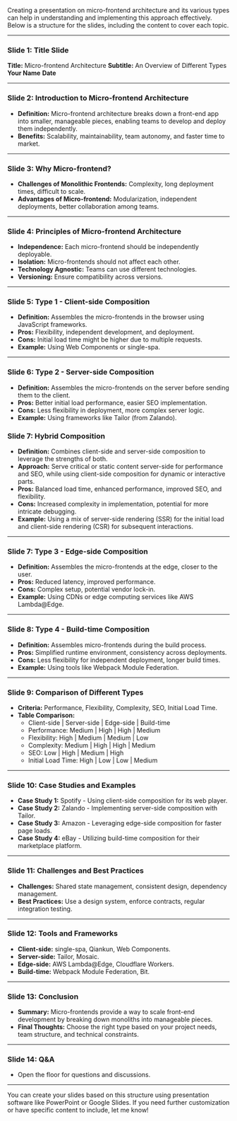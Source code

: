 Creating a presentation on micro-frontend architecture and its various types can help in understanding and implementing this approach effectively. Below is a structure for the slides, including the content to cover each topic.

---

### Slide 1: Title Slide
**Title:** Micro-frontend Architecture
**Subtitle:** An Overview of Different Types
**Your Name**
**Date**

---

### Slide 2: Introduction to Micro-frontend Architecture
- **Definition:** Micro-frontend architecture breaks down a front-end app into smaller, manageable pieces, enabling teams to develop and deploy them independently.
- **Benefits:** Scalability, maintainability, team autonomy, and faster time to market.

---

### Slide 3: Why Micro-frontend?
- **Challenges of Monolithic Frontends:** Complexity, long deployment times, difficult to scale.
- **Advantages of Micro-frontend:** Modularization, independent deployments, better collaboration among teams.

---

### Slide 4: Principles of Micro-frontend Architecture
- **Independence:** Each micro-frontend should be independently deployable.
- **Isolation:** Micro-frontends should not affect each other.
- **Technology Agnostic:** Teams can use different technologies.
- **Versioning:** Ensure compatibility across versions.

---

### Slide 5: Type 1 - Client-side Composition
- **Definition:** Assembles the micro-frontends in the browser using JavaScript frameworks.
- **Pros:** Flexibility, independent development, and deployment.
- **Cons:** Initial load time might be higher due to multiple requests.
- **Example:** Using Web Components or single-spa.

---

### Slide 6: Type 2 - Server-side Composition
- **Definition:** Assembles the micro-frontends on the server before sending them to the client.
- **Pros:** Better initial load performance, easier SEO implementation.
- **Cons:** Less flexibility in deployment, more complex server logic.
- **Example:** Using frameworks like Tailor (from Zalando).


### Slide 7: Hybrid Composition

-   **Definition:** Combines client-side and server-side composition to leverage the strengths of both.
-   **Approach:** Serve critical or static content server-side for performance and SEO, while using client-side composition for dynamic or interactive parts.
-   **Pros:** Balanced load time, enhanced performance, improved SEO, and flexibility.
-   **Cons:** Increased complexity in implementation, potential for more intricate debugging.
-   **Example:** Using a mix of server-side rendering (SSR) for the initial load and client-side rendering (CSR) for subsequent interactions.


---

### Slide 7: Type 3 - Edge-side Composition
- **Definition:** Assembles the micro-frontends at the edge, closer to the user.
- **Pros:** Reduced latency, improved performance.
- **Cons:** Complex setup, potential vendor lock-in.
- **Example:** Using CDNs or edge computing services like AWS Lambda@Edge.

---

### Slide 8: Type 4 - Build-time Composition
- **Definition:** Assembles micro-frontends during the build process.
- **Pros:** Simplified runtime environment, consistency across deployments.
- **Cons:** Less flexibility for independent deployment, longer build times.
- **Example:** Using tools like Webpack Module Federation.

---

### Slide 9: Comparison of Different Types
- **Criteria:** Performance, Flexibility, Complexity, SEO, Initial Load Time.
- **Table Comparison:**
  - Client-side | Server-side | Edge-side | Build-time
  - Performance: Medium | High | High | Medium
  - Flexibility: High | Medium | Medium | Low
  - Complexity: Medium | High | High | Medium
  - SEO: Low | High | Medium | High
  - Initial Load Time: High | Low | Low | Medium

---

### Slide 10: Case Studies and Examples
- **Case Study 1:** Spotify - Using client-side composition for its web player.
- **Case Study 2:** Zalando - Implementing server-side composition with Tailor.
- **Case Study 3:** Amazon - Leveraging edge-side composition for faster page loads.
- **Case Study 4:** eBay - Utilizing build-time composition for their marketplace platform.

---

### Slide 11: Challenges and Best Practices
- **Challenges:** Shared state management, consistent design, dependency management.
- **Best Practices:** Use a design system, enforce contracts, regular integration testing.

---

### Slide 12: Tools and Frameworks
- **Client-side:** single-spa, Qiankun, Web Components.
- **Server-side:** Tailor, Mosaic.
- **Edge-side:** AWS Lambda@Edge, Cloudflare Workers.
- **Build-time:** Webpack Module Federation, Bit.

---

### Slide 13: Conclusion
- **Summary:** Micro-frontends provide a way to scale front-end development by breaking down monoliths into manageable pieces.
- **Final Thoughts:** Choose the right type based on your project needs, team structure, and technical constraints.

---

### Slide 14: Q&A
- Open the floor for questions and discussions.

---

You can create your slides based on this structure using presentation software like PowerPoint or Google Slides. If you need further customization or have specific content to include, let me know!




